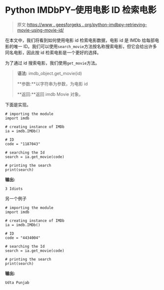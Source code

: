 # Python IMDbPY–使用电影 ID 检索电影

> 原文:[https://www . geesforgeks . org/python-imdbpy-retrieving-movie-using-movie-id/](https://www.geeksforgeeks.org/python-imdbpy-retrieving-movie-using-movie-id/)

在本文中，我们将看到如何使用电影 id 检索电影数据，电影 id 是 IMDb 给每部电影的唯一 ID。我们可以使用`search_movie`方法按名称搜索电影，但它会给出许多同名电影，因此按 id 检索电影是一个更好的选择。

为了通过 id 搜索电影，我们使用`get_movie`方法。

> **语法:** imdb_object.get_movie(id)
> 
> **参数:**以字符串为参数，为电影 id
> 
> **返回:**返回 imdb Movie 对象。

下面是实现。

```
# importing the module
import imdb

# creating instance of IMDb
ia = imdb.IMDb()

# ID
code = "1187043"

# searching the Id
search = ia.get_movie(code)

# printing the search
print(search)
```

**输出:**

```
3 Idiots
```

另一个例子

```
# importing the module
import imdb

# creating instance of IMDb
ia = imdb.IMDb()

# ID
code = "4434004"

# searching the Id
search = ia.get_movie(code)

# printing the search
print(search)
```

**输出:**

```
Udta Punjab
```